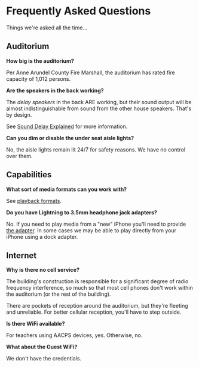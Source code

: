 <!-- title: Frequently Asked Questions -->
<!-- categories: pages -->
<!-- tags: faq -->
<!-- published: 2018-06-06T16:00:00-05:00 -->
<!-- updated: 2018-06-14T16:00:00-05:00 -->
<!-- summary: Frequently asked questions of SPHS Tech Crew. -->

# Frequently Asked Questions

Things we're asked all the time...

## Auditorium

**How big is the auditorium?**

Per Anne Arundel County Fire Marshall, the auditorium has rated fire capacity of 1,012 persons.

**Are the speakers in the back working?**

The _delay speakers_ in the back ARE working, but their sound output will be almost indistinguishable from sound from the other house speakers. That's by design.

See [Sound Delay Explained](http://www.sxsevents.co.uk/about/resource-hub/explanatory-articles/sound-delay-explained) for more information.

**Can you dim or disable the under seat aisle lights?**

No, the aisle lights remain lit 24/7 for safety reasons. We have no control over them.

## Capabilities

**What sort of media formats can you work with?**

See [playback formats](playback.html).

**Do you have Lightning to 3.5mm headphone jack adapters?**

No. If you need to play media from a "new" iPhone you'll need to provide [the adapter](https://www.apple.com/us-hed/shop/product/MMX62AM/A/lightning-to-35-mm-headphone-jack-adapter). In some cases we may be able to play directly from your iPhone using a dock adapter.

## Internet

**Why is there no cell service?**

The building's construction is responsible for a significant degree of radio frequency interference, so much so that most cell phones don't work within the auditorium (or the rest of the building).

There are pockets of reception around the auditorium, but they're fleeting and unreliable. For better cellular reception, you'll have to step outside.

**Is there WiFi available?**

For teachers using AACPS devices, yes. Otherwise, no.

**What about the Guest WiFi?**

We don't have the credentials.

<!-- EOF -->
